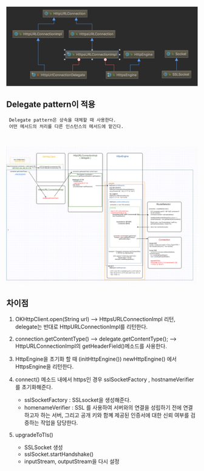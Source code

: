 
![Class Diagram](https://github.com/Study-Java-Together/study-http/blob/master/documents/member/misudev/image/classdiagram.png)

## Delegate pattern이 적용
	 Delegate pattern은 상속을 대체할 때 사용한다.
	 어떤 메서드의 처리를 다른 인스턴스의 메서드에 맡긴다.
	 
	 
</br>
  
![OkHttp Architecture](https://github.com/Study-Java-Together/study-http/blob/master/documents/member/misudev/image/HTTPS.png)

## 차이점
1. OKHttpClient.open(String url) —> HttpsURLConnectionImpl 리턴, delegate는 반대로 HttpURLConnectionImpl를 리턴한다.

2. connection.getContentType() —> delegate.getContentType(); —> HttpURLConnectionImpl의 getHeaderField()메소드를 사용한다.

3. HttpEngine을 초기화 할 때 (initHttpEngine()) newHttpEngine() 에서 HttpsEngine을 리턴한다.

4. connect() 메소드 내에서  https인 경우 sslSocketFactory , hostnameVerifier를 초기화해준다.
    - sslSocketFactory : SSLsocket을 생성해준다.
    - homenameVerifier : SSL 를 사용하여 서버와의 연결을 성립하기 전에 연결하고자 하는 서버, 그리고 공개 키와 함꼐 제공된 인증서에 대한 신뢰 여부를 검증하는 작업을 담당한다.
    
5. upgradeToTls()
    - SSLSocket 생성
    - sslSocket.startHandshake()
    - inputStream, outputStream을 다시 설정
